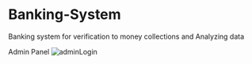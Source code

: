 # Banking-System
Banking system for verification to money collections and Analyzing data

Admin Panel
![adminLogin](https://github.com/user-attachments/assets/1eb2324a-68a7-420b-822c-5b359663ed4e)
